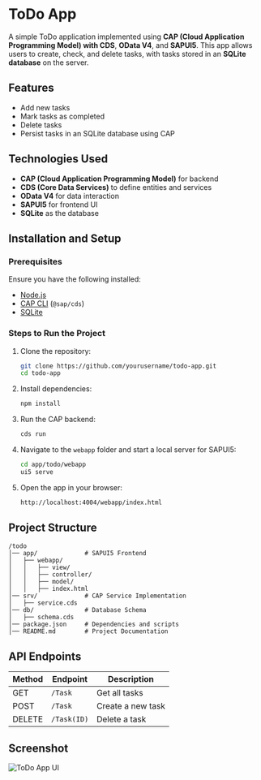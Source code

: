 # ToDo App

A simple ToDo application implemented using **CAP (Cloud Application Programming Model) with CDS**, **OData V4**, and **SAPUI5**. This app allows users to create, check, and delete tasks, with tasks stored in an **SQLite database** on the server.

## Features
- Add new tasks
- Mark tasks as completed
- Delete tasks
- Persist tasks in an SQLite database using CAP

## Technologies Used
- **CAP (Cloud Application Programming Model)** for backend
- **CDS (Core Data Services)** to define entities and services
- **OData V4** for data interaction
- **SAPUI5** for frontend UI
- **SQLite** as the database

## Installation and Setup
### Prerequisites
Ensure you have the following installed:
- [Node.js](https://nodejs.org/)
- [CAP CLI](https://cap.cloud.sap/docs/get-started/) (`@sap/cds`)
- [SQLite](https://www.sqlite.org/download.html)

### Steps to Run the Project
1. Clone the repository:
   ```sh
   git clone https://github.com/yourusername/todo-app.git
   cd todo-app
   ```

2. Install dependencies:
   ```sh
   npm install
   ```

3. Run the CAP backend:
   ```sh
   cds run
   ```

4. Navigate to the `webapp` folder and start a local server for SAPUI5:
   ```sh
   cd app/todo/webapp
   ui5 serve
   ```

5. Open the app in your browser:
   ```sh
   http://localhost:4004/webapp/index.html
   ```

## Project Structure
```
/todo
│── app/             # SAPUI5 Frontend
│   ├── webapp/
│   │   ├── view/
│   │   ├── controller/
│   │   ├── model/
│   │   ├── index.html
│── srv/             # CAP Service Implementation
│   ├── service.cds
│── db/              # Database Schema
│   ├── schema.cds
│── package.json     # Dependencies and scripts
│── README.md        # Project Documentation
```

## API Endpoints
| Method | Endpoint    | Description         |
|--------|------------|---------------------|
| GET    | `/Task`    | Get all tasks       |
| POST   | `/Task`    | Create a new task   |
| DELETE | `/Task(ID)`| Delete a task       |

## Screenshot
![ToDo App UI](https://github.com/user-attachments/assets/7cc4fd55-c939-42b3-90f6-f5aa83c2b0b9)



